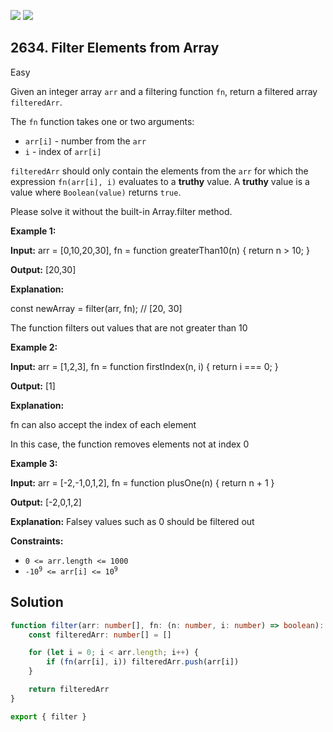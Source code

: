[![](https://img.shields.io/github/stars/javadev/LeetCode-in-Kotlin?label=Stars&style=flat-square)](https://github.com/javadev/LeetCode-in-Kotlin)
[![](https://img.shields.io/github/forks/javadev/LeetCode-in-Kotlin?label=Fork%20me%20on%20GitHub%20&style=flat-square)](https://github.com/javadev/LeetCode-in-Kotlin/fork)

## 2634\. Filter Elements from Array

Easy

Given an integer array `arr` and a filtering function `fn`, return a filtered array `filteredArr`.

The `fn` function takes one or two arguments:

*   `arr[i]` - number from the `arr`
*   `i` - index of `arr[i]`

`filteredArr` should only contain the elements from the `arr` for which the expression `fn(arr[i], i)` evaluates to a **truthy** value. A **truthy** value is a value where `Boolean(value)` returns `true`.

Please solve it without the built-in Array.filter method.

**Example 1:**

**Input:** arr = [0,10,20,30], fn = function greaterThan10(n) { return n > 10; }

**Output:** [20,30]

**Explanation:** 

const newArray = filter(arr, fn); // [20, 30] 

The function filters out values that are not greater than 10

**Example 2:**

**Input:** arr = [1,2,3], fn = function firstIndex(n, i) { return i === 0; }

**Output:** [1]

**Explanation:** 

fn can also accept the index of each element 

In this case, the function removes elements not at index 0

**Example 3:**

**Input:** arr = [-2,-1,0,1,2], fn = function plusOne(n) { return n + 1 }

**Output:** [-2,0,1,2]

**Explanation:** Falsey values such as 0 should be filtered out

**Constraints:**

*   `0 <= arr.length <= 1000`
*   <code>-10<sup>9</sup> <= arr[i] <= 10<sup>9</sup></code>

## Solution

```typescript
function filter(arr: number[], fn: (n: number, i: number) => boolean): number[] {
    const filteredArr: number[] = []

    for (let i = 0; i < arr.length; i++) {
        if (fn(arr[i], i)) filteredArr.push(arr[i])
    }

    return filteredArr
}

export { filter }
```